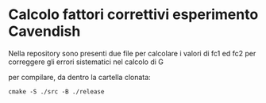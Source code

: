 # Calcolo fattori correttivi esperimento Cavendish

Nella repository sono presenti due file per calcolare i valori di fc1 ed fc2 per correggere gli errori sistematici nel calcolo di G

per compilare, da dentro la cartella clonata:
```shell
cmake -S ./src -B ./release
```
